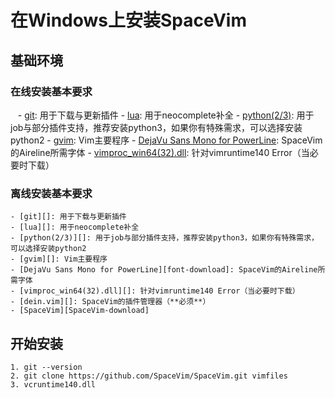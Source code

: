 # 在Windows上安装SpaceVim

## 基础环境

### 在线安装基本要求

    - [git][]: 用于下载与更新插件
    - [lua][]: 用于neocomplete补全
    - [python(2/3)][]: 用于job与部分插件支持，推荐安装python3，如果你有特殊需求，可以选择安装python2
    - [gvim][]: Vim主要程序
    - [DejaVu Sans Mono for PowerLine][font-download]: SpaceVim的Aireline所需字体
    - [vimproc_win64(32).dll][]: 针对vimruntime140 Error（当必要时下载）

### 离线安装基本要求

    - [git][]: 用于下载与更新插件
    - [lua][]: 用于neocomplete补全
    - [python(2/3)][]: 用于job与部分插件支持，推荐安装python3，如果你有特殊需求，可以选择安装python2
    - [gvim][]: Vim主要程序
    - [DejaVu Sans Mono for PowerLine][font-download]: SpaceVim的Aireline所需字体
    - [vimproc_win64(32).dll][]: 针对vimruntime140 Error（当必要时下载）
    - [dein.vim][]: SpaceVim的插件管理器（**必须**）
    - [SpaceVim][SpaceVim-download]

## 开始安装

    1. git --version
    2. git clone https://github.com/SpaceVim/SpaceVim.git vimfiles
    3. vcruntime140.dll

[git]: https://git-scm.com/download
[lua]: http://luabinaries.sourceforge.net/download.html
[python(2/3)]: https://www.python.org/downloads
[gvim]: https://github.com/vim/vim-win32-installer/releases
[vimproc_win64(32).dll]: https://www.dllme.com/dll/download/29939/vcruntime140.dll
[font-download]: https://github.com/wsdjeg/DotFiles/blob/master/fonts/DejaVu%20Sans%20Mono%20for%20Powerline.ttf
[dein.vim]: https://github.com/Shougo/dein.vim.git
[SpaceVim-download]: https://github.com/SpaceVim/SpaceVim.git
